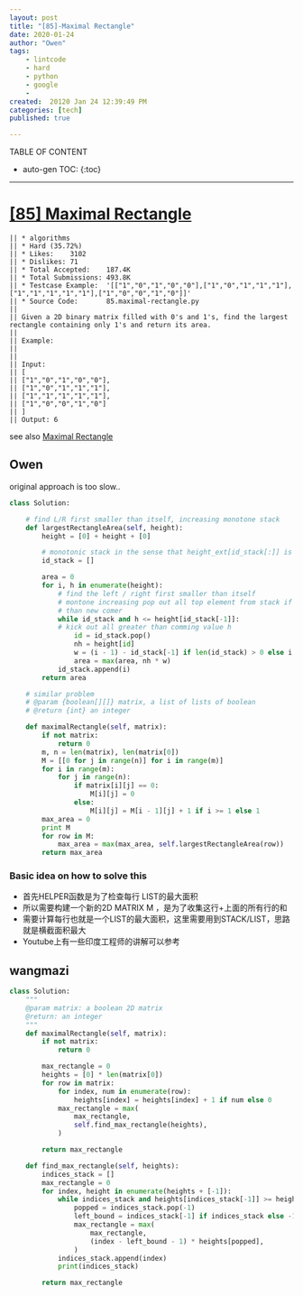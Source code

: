 ```yaml
---
layout: post
title: "[85]-Maximal Rectangle"
date: 2020-01-24
author: "Owen"
tags:
    - lintcode
    - hard
    - python
    - google
    -
created:  20120 Jan 24 12:39:49 PM
categories: [tech]
published: true

---
```



TABLE OF CONTENT

* auto-gen TOC:
{:toc}

- - -


# [[85] Maximal Rectangle](https://leetcode.com/problems/maximal-rectangle/description/)

    || * algorithms
    || * Hard (35.72%)
    || * Likes:    3102
    || * Dislikes: 71
    || * Total Accepted:    187.4K
    || * Total Submissions: 493.8K
    || * Testcase Example:  '[["1","0","1","0","0"],["1","0","1","1","1"],["1","1","1","1","1"],["1","0","0","1","0"]]'
    || * Source Code:       85.maximal-rectangle.py
    || 
    || Given a 2D binary matrix filled with 0's and 1's, find the largest
    rectangle containing only 1's and return its area.
    || 
    || Example:
    || 
    || 
    || Input:
    || [
    || ["1","0","1","0","0"],
    || ["1","0","1","1","1"],
    || ["1","1","1","1","1"],
    || ["1","0","0","1","0"]
    || ]
    || Output: 6

see also [Maximal Rectangle](https://www.lintcode.com/problem/maximal-rectangle/description)

## Owen

original approach is too slow..

```python
class Solution:

    # find L/R first smaller than itself, increasing monotone stack
    def largestRectangleArea(self, height):
        height = [0] + height + [0]

        # monotonic stack in the sense that height_ext[id_stack[:]] is monotonic
        id_stack = []

        area = 0
        for i, h in enumerate(height):
            # find the left / right first smaller than itself
            # montone increasing pop out all top element from stack if larger
            # than new comer
            while id_stack and h <= height[id_stack[-1]]:
            # kick out all greater than comming value h
                id = id_stack.pop()
                nh = height[id]
                w = (i - 1) - id_stack[-1] if len(id_stack) > 0 else i
                area = max(area, nh * w)
            id_stack.append(i)
        return area

    # similar problem
    # @param {boolean[][]} matrix, a list of lists of boolean
    # @return {int} an integer

    def maximalRectangle(self, matrix):
        if not matrix:
            return 0
        m, n = len(matrix), len(matrix[0])
        M = [[0 for j in range(n)] for i in range(m)]
        for i in range(m):
            for j in range(n):
                if matrix[i][j] == 0:
                    M[i][j] = 0
                else:
                    M[i][j] = M[i - 1][j] + 1 if i >= 1 else 1
        max_area = 0
        print M
        for row in M:
            max_area = max(max_area, self.largestRectangleArea(row))
        return max_area

```

### Basic idea on how to solve this

- 首先HELPER函数是为了检查每行 LIST的最大面积
- 所以需要构建一个新的2D MATRIX M ，是为了收集这行+上面的所有行的和
- 需要计算每行也就是一个LIST的最大面积，这里需要用到STACK/LIST，思路就是横截面积最大
- Youtube上有一些印度工程师的讲解可以参考

## wangmazi

<!--
要做这个题之前先做直方图最大矩阵（Largest Rectangle in Histogram） 这个题。
这个题其实就是包了一层皮而已。一行一行的计算以当前行为矩阵的下边界时，最大矩阵是什么。
计算某一行为下边界时的情况，就可以转换为直方图最大矩阵问题了。
-->

```python
class Solution:
    """
    @param matrix: a boolean 2D matrix
    @return: an integer
    """
    def maximalRectangle(self, matrix):
        if not matrix:
            return 0

        max_rectangle = 0
        heights = [0] * len(matrix[0])
        for row in matrix:
            for index, num in enumerate(row):
                heights[index] = heights[index] + 1 if num else 0
            max_rectangle = max(
                max_rectangle,
                self.find_max_rectangle(heights),
            )

        return max_rectangle

    def find_max_rectangle(self, heights):
        indices_stack = []
        max_rectangle = 0
        for index, height in enumerate(heights + [-1]):
            while indices_stack and heights[indices_stack[-1]] >= height:
                popped = indices_stack.pop(-1)
                left_bound = indices_stack[-1] if indices_stack else -1
                max_rectangle = max(
                    max_rectangle,
                    (index - left_bound - 1) * heights[popped],
                )
            indices_stack.append(index)
            print(indices_stack)

        return max_rectangle
```
